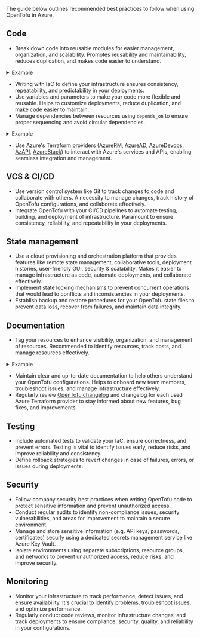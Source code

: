The guide below outlines recommended best practices to follow when using OpenTofu in Azure.

## Code

- Break down code into reusable modules for easier management, organization, and scalability. Promotes reusability and maintainability, reduces duplication, and makes code easier to understand.

<details>
<summary>Example</summary>

```terraform
module "resource_group" {
    source   = "./modules/resource_group"
    name     = "my-rg"
    location = "East US"
}
```

</details>

- Writing with IaC to define your infrastructure ensures consistency, repeatability, and predictability in your deployments.
- Use variables and parameters to make your code more flexible and reusable. Helps to customize deployments, reduce duplication, and make code easier to maintain.
- Manage dependencies between resources using `depends_on` to ensure proper sequencing and avoid circular dependencies.

<details>
<summary>Example</summary>

```terraform
resource "azurerm_virtual_network" "vnet" {
    name                = "my-vnet"
}

module "subnet" {
    source               = "./modules/subnet"
    name                 = "my-subnet"
    virtual_network_name = azurerm_virtual_network.vnet.name
    depends_on           = [azurerm_virtual_network.vnet]
}
```

> [!TIP]
> Terraform providers typically handle resource dependencies automatically, but in some cases, you need to use `depends_on` to enforce the correct order of operations.

</details>

- Use Azure's Terraform providers ([AzureRM](https://registry.terraform.io/providers/hashicorp/azurerm/latest/docs), [AzureAD](https://registry.terraform.io/providers/hashicorp/azuread/latest/docs), [AzureDevops](https://registry.terraform.io/providers/microsoft/azuredevops/latest/docs), [AzAPI](https://registry.terraform.io/providers/Azure/azapi/latest/docs), [AzureStack](https://registry.terraform.io/providers/hashicorp/azurestack/latest/docs)) to interact with Azure's services and APIs, enabling seamless integration and management.

## VCS & CI/CD

- Use version control system like Git to track changes to code and collaborate with others. A necessity to manage changes, track history of OpenTofu configurations, and collaborate effectively.
- Integrate OpenTofu with your CI/CD pipelines to automate testing, building, and deployment of infrastructure. Paramount to ensure consistency, reliability, and repeatability in your deployments.

## State management

- Use a cloud provisioning and orchestration platform that provides features like remote state management, collaborative tools, deployment histories, user-friendly GUI, security & scalability. Makes it easier to manage infrastructure as code, automate deployments, and collaborate effectively.
- Implement state locking mechanisms to prevent concurrent operations that would lead to conflicts and inconsistencies in your deployments.
- Establish backup and restore procedures for your OpenTofu state files to prevent data loss, recover from failures, and maintain data integrity.

## Documentation

- Tag your resources to enhance visibility, organization, and management of resources. Recommended to identify resources, track costs, and manage resources effectively.

<details>
<summary>Example</summary>

```terraform
resource "azurerm_resource_group" "rg" {
    name     = "my-rg"
    location = "East US"
    tags = {
        environment = "dev"
        owner       = "John Doe"
    }
}
```

</details>

- Maintain clear and up-to-date documentation to help others understand your OpenTofu configurations. Helps to onboard new team members, troubleshoot issues, and manage infrastructure effectively.
- Regularly review [OpenTofu changelog](https://github.com/opentofu/opentofu/releases) and changelog for each used Azure Terraform provider to stay informed about new features, bug fixes, and improvements.

## Testing

- Include automated tests to validate your IaC, ensure correctness, and prevent errors. Testing is vital to identify issues early, reduce risks, and improve reliability and consistency.
- Define rollback strategies to revert changes in case of failures, errors, or issues during deployments.

## Security

- Follow company security best practices when writing OpenTofu code to protect sensitive information and prevent unauthorized access.
- Conduct regular audits to identify non-compliance issues, security vulnerabilities, and areas for improvement to maintain a secure environment.
- Manage and store sensitive information (e.g. API keys, passwords, certificates) securly using a dedicated secrets management service like Azure Key Vault.
- Isolate environments using separate subscriptions, resource groups, and networks to prevent unauthorized access, reduce risks, and improve security.

## Monitoring

- Monitor your infrastructure to track performance, detect issues, and ensure availability. It's crucial to identify problems, troubleshoot issues, and optimize performance.
- Regularly conduct code reviews, monitor infrastructure changes, and track deployments to ensure compliance, security, quality, and reliability in your configurations.
